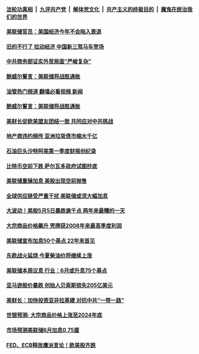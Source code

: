 ####  [法轮功真相](../../../../basic/blob/master/README.md?t=05231331) &nbsp;|&nbsp; [九评共产党](../../../../9ping.md/blob/master/README.md?t=05231331) &nbsp;|&nbsp; [解体党文化](../../../../jtdwh.md/blob/master/README.md?t=05231331)  &nbsp;|&nbsp; [共产主义的终极目的](../../../../gczydzjmd.md/blob/master/README.md?t=05231331) &nbsp;|&nbsp; [魔鬼在统治我们的世界](../../../../mgztzwmdsj.md/blob/master/README.md?t=05231331) 

#### [美联储官员：美国经济今年不会陷入衰退](../pages/soh7/622310.md?t=05231331) 
#### [旧的不行了 拉动经济 中国新三驾马车登场](../pages/soh7/622178.md?t=05231331) 
#### [中共商务部证实外贸局面“严峻复杂”](../pages/soh7/622166.md?t=05231331) 
#### [鲍威尔誓言：美联储将战胜通胀](../pages/soh7/621551.md?t=05231331) 
#### [油管热门频道 翻墙必看视频 新闻](http://45.76.130.85:81/youtube.html?05231331)
#### [鲍威尔誓言：美联储将战胜通胀](../pages/soh7/621551.md?t=05231331) 
#### [美财长促欧美盟友团结一致 共同应对中共挑战](../pages/soh7/621401.md?t=05231331) 
#### [地产商违约频传 亚洲垃圾债市缩水千亿](../pages/soh7/621191.md?t=05231331) 
#### [石油巨头沙特阿美第一季度财报创纪录](../pages/soh7/620948.md?t=05231331) 
#### [比特币空前下跌 萨尔瓦多政府试图抄底](../pages/soh7/619483.md?t=05231331) 
#### [美联储重锤加息 美股出现空前抛售 ](../pages/soh7/619186.md?t=05231331) 
#### [全球供应链受严重干扰 美联储或须大幅加息 ](../pages/soh7/618673.md?t=05231331) 
#### [大波动！美股5月5日暴跌逾千点 两年来最糟的一天](../pages/soh7/618436.md?t=05231331) 
#### [大宗商品价格飙升 壳牌获2008年来最高季度利润](../pages/soh7/618235.md?t=05231331) 
#### [美联储宣布加息50个基点 22年来首见](../pages/soh7/618106.md?t=05231331) 
#### [东欧战火延烧 今夏柴油价将继续上涨](../pages/soh7/617323.md?t=05231331) 
#### [美联储本周议息 行业：6月或升息75个基点](../pages/soh7/617329.md?t=05231331) 
#### [亚马逊股价暴跌 创始人贝索斯损失205亿美元](../pages/soh7/616894.md?t=05231331) 
#### [美财长：加快投资亚非拉基建 对抗中共“一带一路”](../pages/soh7/616744.md?t=05231331) 
#### [世银预测: 大宗商品价格上涨至2024年底](../pages/soh7/615754.md?t=05231331) 
#### [市场预测美联储6月加息0.75厘](../pages/soh7/614855.md?t=05231331) 
#### [FED、ECB释放鹰派言论！欧美股齐跌](../pages/soh7/614657.md?t=05231331) 
<img src='http://gfw-breaker.win/goodnews/indexes/soh7.md' width='0px' height='0px'/>
